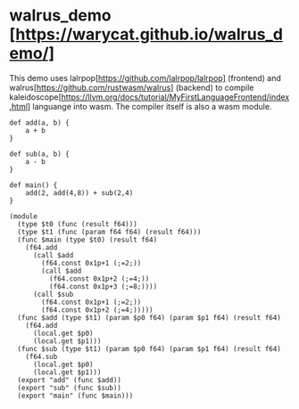 # walrus_demo [https://warycat.github.io/walrus_demo/]

This demo uses lalrpop[https://github.com/lalrpop/lalrpop] (frontend) and walrus[https://github.com/rustwasm/walrus] (backend) to compile kaleidoscope[https://llvm.org/docs/tutorial/MyFirstLanguageFrontend/index.html] languange into wasm. The compiler itself is also a wasm module.

```
def add(a, b) {
    a + b
}

def sub(a, b) {
    a - b
}

def main() {
    add(2, add(4,8)) + sub(2,4)
}

```

```
(module
  (type $t0 (func (result f64)))
  (type $t1 (func (param f64 f64) (result f64)))
  (func $main (type $t0) (result f64)
    (f64.add
      (call $add
        (f64.const 0x1p+1 (;=2;))
        (call $add
          (f64.const 0x1p+2 (;=4;))
          (f64.const 0x1p+3 (;=8;))))
      (call $sub
        (f64.const 0x1p+1 (;=2;))
        (f64.const 0x1p+2 (;=4;)))))
  (func $add (type $t1) (param $p0 f64) (param $p1 f64) (result f64)
    (f64.add
      (local.get $p0)
      (local.get $p1)))
  (func $sub (type $t1) (param $p0 f64) (param $p1 f64) (result f64)
    (f64.sub
      (local.get $p0)
      (local.get $p1)))
  (export "add" (func $add))
  (export "sub" (func $sub))
  (export "main" (func $main)))


```